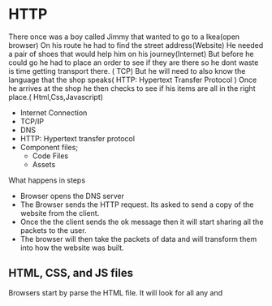 

# HTTP 

There once was a boy called Jimmy that wanted to go to a Ikea(open browser) 
On his route he had to find the street address(Website) 
He needed a pair of shoes that would help him on his journey(Internet) 
But before he could go he had to place an order to see if they are there so he dont waste is time getting transport there. ( TCP) 
But he will need to also know the language that the shop speaks( HTTP: Hypertext Transfer Protocol )
Once he arrives at the shop he then checks to see if his items are all in the right place.( Html,Css,Javascript)

 - Internet Connection
 - TCP/IP
 - DNS
 - HTTP: Hypertext transfer protocol 
 - Component files; 
   - Code Files 
   - Assets 

What happens in steps 

- Browser opens the DNS server
- The Browser sends the HTTP request. Its asked to send a copy of the website from the client. 
- Once the the client sends the ok message then it will start sharing all the packets to the user. 
- The browser will then take the packets of data and will transform them into how the website was built. 


##  HTML, CSS, and JS files

Browsers start by parse the HTML file. It will look for all any <Link> and <script> elements and parase those files. While the broswer is checking all the HTML it will also be sending requests to check the other files that are contained in the HTML just as the CSS and JS files. This allows the browser to geneerate an in-memory CSSom structure from the Css files creeating a DOM tree. 
 
 
 
 ### How to find images for you webstie? 
 
 There are a few ways that you can add images to your website. But you need to be careful of Copyright. This can easily be done by using the Google license filter. This will help you only look for images that can be used. Once you have found the image that you would like to use for your website you can either copy the image link by right clicking and selecting the Copy Image address. Or another way is to right click and save the image file to your computer Desktop and then dragging the file into your VScode and adding it that way. 


#### String vs a Number in Javascript? 

 String ``` Let Name = 'Tim'; ```
 
A string is a sequence of text that is known as a string. You can tell that it is a string by the quote mares aorund the number or text.
 
 
 Number ``` Let cars = 20; ```
 
 As you can see this is a numner it does not have quotes around it. This shows that it is a number and not a String. If it had quotes around it then it would be a String. 
 
 
 #### What is a Variable? 
 
 A Variable allows you to store something as a value. You're declaring something with a word. Below is an example. 
 
 ```
 let name = Tim;
 
 ```
You can name a variable nearly anything. There are a few names that you cant use which Google will tell you them. 
 
 Variables are really important when using Javascript. They allow us to contain values to which we can later then use in our code. This also keeps our code clean. 
 
 
##### What is an HTML attribute?
 
 All elements can have HTML Attribute. This can be a href, Src or even and Alt for an image if the image does not load it will say the name of the image so people can stil understand what it is.  Below is an example. 
 
 ```
 <a href="https://www.w3schools.com/html/html_attributes.asp"> Hello World</a> 
 ```
 
##### What is the Difference between <article> and <section> element tags?

A section tag is used the same way as a header or footer tag would be used for any document that you need. The Article tag is used for self contained content. 

  
What Elements does a “typical” website include?

```
<!DOCTYPE html>
<html lang="en">
<head>
  <meta charset="UTF-8">
  <meta http-equiv="X-UA-Compatible" content="IE=edge">
  <meta name="viewport" content="width=device-width, initial-scale=1.0">
  <title>Class-01</title>
</head>
<body>
  
</body>
</html>
 ```
 
 This is how a website will look when you open a blank HTML page. There are many tags that you can use. 
 

How does metadata influence Search Engine Optimization?

 When designing a website you will want to give you website a name. This name then will be used for people to help find your website. So its best to pick a name that if people search it has a higher chance of being at the top of the page. This is a good way to have people find your page faster and easier. 
 
How is the <meta> HTML tag used when specifying metadata?
 
 The meta date tag is used at the top of the page. In betweem the Head
 
 ```
 
   <head>
    <meta charset="UTF-8" />
    <meta http-equiv="X-UA-Compatible" content="IE=edge" />
    <meta name="viewport" content="width=device-width, initial-scale=1.0" />
    <link rel="stylesheet" href="style.css" />
    <title>Class 01B</title>
  </head>
 
 ```
 
What is the first step to designing a Website?
 
 There are few steps that need to be done before you even start with a wireframe. The most important is reasearch. Understand the audiance that will be directed to your website. 
 
 - Goals 
 - Research similar porjects to yours
 - Reseach the idea that you like 
 
##### What is the most important question to answer when designing a Website?

 What are your goals a vision of the website. Who are the people that you are targeting. Before you even start the design research and goals need to be set.
 
##### Why should you use an <h1> element over a <span> element to display a top level heading?
 
 H1 tags allow the search engine and web users what the page is about. It is the most important heading and should sum up the page.
 
##### What are the benefits of using semantic tags in our HTML?
 
 They allow us to contain content into sections on the website that we can then use to easy display them around the page. 
 
 
 
 
 
 

